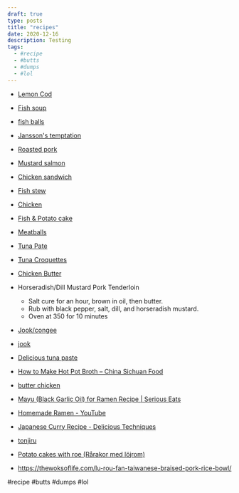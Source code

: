 ```yaml
---
draft: true
type: posts
title: "recipes"
date: 2020-12-16
description: Testing
tags:
  - #recipe
  - #butts
  - #dumps
  - #lol
---
```



* [Lemon Cod](http://www.food.com/recipe/lemon-baked-cod-135272)

* [Fish soup](http://www.food.com/recipe/creamy-norwegian-fish-soup-113086)

* [fish balls](http://www.food.com/recipe/danish-fish-balls-12643?photo=27017)

* [Jansson's temptation](http://www.food.com/recipe/janssons-temptation-136942?photo=24772)

* [Roasted pork](http://www.swedishfood.com/swedish-food-recipes-main-courses/358-pork-roasted)

* [Mustard salmon](http://www.food.com/recipe/mustard-grilled-scandinavian-salmon-424044)

* [Chicken sandwich](http://www.seriouseats.com/2015/08/the-food-lab-five-ingredient-fried-chicken-sandwiches.html)

* [Fish stew](http://www.food.com/recipe/salmon-stew-scandinavian-style-425949)

* [Chicken](http://eatingwithmyfingers.com/2013/09/26/midnight-chicken/)

* [Fish & Potato cake](http://kitchenbelleicious.com/2012/09/17/crisp-mashed-potato-fish-cakes/)

* [Meatballs](http://www.seriouseats.com/recipes/2014/12/the-best-swedish-meatballs-recipe.html)

* [Tuna Pate](http://www.foodandwine.com/recipes/tuna-pate)

* [Tuna Croquettes](http://www.foodnetwork.com/recipes/alton-brown/tuna-croquette-recipe.html)

* [Chicken Butter](http://www.bonappetit.com/restaurants-travel/article/chicken-butter-nightbell-asheville)

* Horseradish/Dill Mustard Pork Tenderloin
	* Salt cure for an hour, brown in oil, then butter.
	* Rub with black pepper, salt, dill, and horseradish mustard.
	* Oven at 350 for 10 minutes

* [Jook/congee](http://www.chowhound.com/recipes/ginger-chicken-jook-rice-porridge-29184)

* [jook](https://www.chinasichuanfood.com/chinese-congee-with-pork-and-century-egg/)

* [Delicious tuna paste](http://www.saveur.com/article/Recipes/Vitello-Tonnato-Veal-with-Tuna-Caper-Sauce)

* [How to Make Hot Pot Broth – China Sichuan Food](http://www.chinasichuanfood.com/soup-base-for-hot-pot/)

* [butter chicken](https://www.lanascooking.com/butter-roasted-chicken/)

* [Mayu (Black Garlic Oil) for Ramen Recipe | Serious Eats](http://www.seriouseats.com/recipes/2013/09/mayu-black-garlic-oil-for-ramen-recipe.html)

* [Homemade Ramen - YouTube](https://www.youtube.com/watch?v=9WXIrnWsaCo)

* [Japanese Curry Recipe - Delicious Techniques](https://norecipes.com/japanese-curry-scratch)

* [tonjiru](http://www.justonecookbook.com/tonjiru/)

* [Potato cakes with roe (Rårakor med löjrom)](http://www.swedishfood.com/swedish-food-recipes-starters/207-potato-cakes-with-roe)

* https://thewoksoflife.com/lu-rou-fan-taiwanese-braised-pork-rice-bowl/

#recipe #butts #dumps #lol